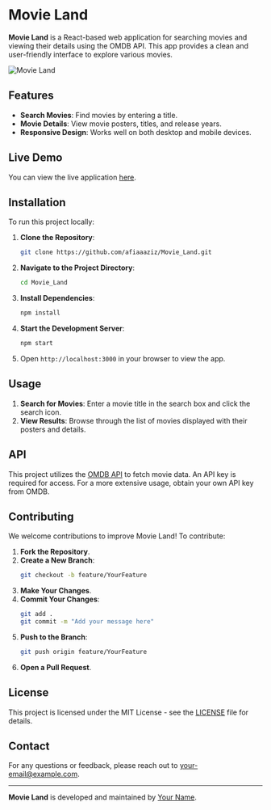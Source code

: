 # Movie Land

**Movie Land** is a React-based web application for searching movies and viewing their details using the OMDB API. This app provides a clean and user-friendly interface to explore various movies.

![Movie Land](C:\Users\HP\Desktop\Movie-Land.png)

## Features

- **Search Movies**: Find movies by entering a title.
- **Movie Details**: View movie posters, titles, and release years.
- **Responsive Design**: Works well on both desktop and mobile devices.

## Live Demo

You can view the live application [here](https://afiaaaziz.github.io/Movie_Land/).

## Installation

To run this project locally:

1. **Clone the Repository**:
    ```bash
    git clone https://github.com/afiaaaziz/Movie_Land.git
    ```

2. **Navigate to the Project Directory**:
    ```bash
    cd Movie_Land
    ```

3. **Install Dependencies**:
    ```bash
    npm install
    ```

4. **Start the Development Server**:
    ```bash
    npm start
    ```

5. Open `http://localhost:3000` in your browser to view the app.

## Usage

1. **Search for Movies**: Enter a movie title in the search box and click the search icon.
2. **View Results**: Browse through the list of movies displayed with their posters and details.

## API

This project utilizes the [OMDB API](https://www.omdbapi.com/) to fetch movie data. An API key is required for access. For a more extensive usage, obtain your own API key from OMDB.

## Contributing

We welcome contributions to improve Movie Land! To contribute:

1. **Fork the Repository**.
2. **Create a New Branch**:
    ```bash
    git checkout -b feature/YourFeature
    ```
3. **Make Your Changes**.
4. **Commit Your Changes**:
    ```bash
    git add .
    git commit -m "Add your message here"
    ```
5. **Push to the Branch**:
    ```bash
    git push origin feature/YourFeature
    ```
6. **Open a Pull Request**.

## License

This project is licensed under the MIT License - see the [LICENSE](LICENSE) file for details.

## Contact

For any questions or feedback, please reach out to [your-email@example.com](mailto:your-email@example.com).

---

**Movie Land** is developed and maintained by [Your Name](https://github.com/your-github-username).
